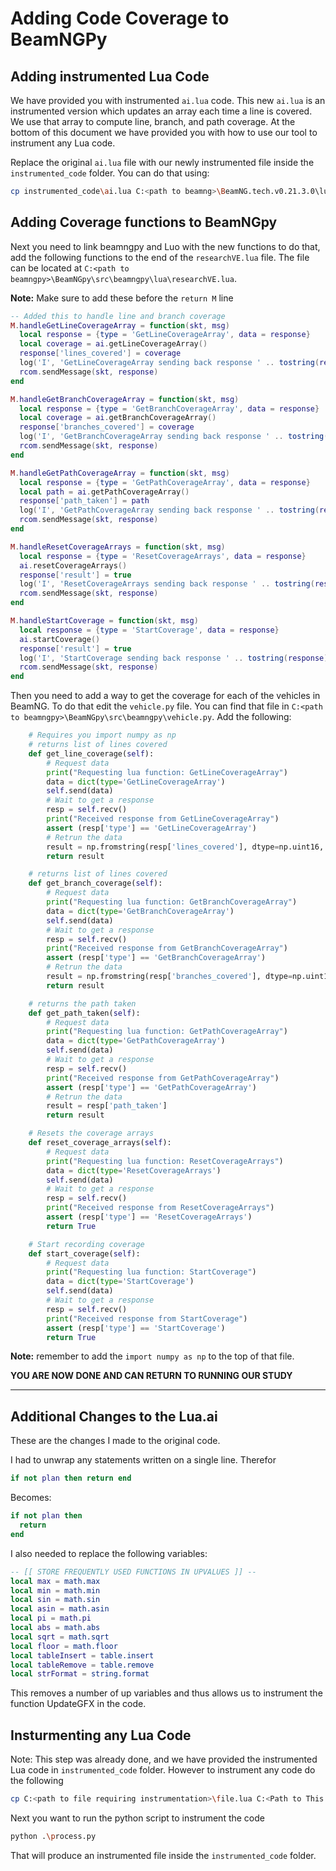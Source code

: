 # Adding Code Coverage to BeamNGPy


## Adding instrumented Lua Code

We have provided you with instrumented `ai.lua` code. This new `ai.lua` is an instrumented version which updates an array each time a line is covered. We use that array to compute line, branch, and path coverage. At the bottom of this document we have provided you with how to use our tool to instrument any Lua code.

Replace the original `ai.lua` file with our newly instrumented file inside the `instrumented_code` folder. You can do that using:
```bash
cp instrumented_code\ai.lua C:<path to beamng>\BeamNG.tech.v0.21.3.0\lua\vehicle\ai.lua 
```

## Adding Coverage functions to BeamNGpy

Next you need to link beamngpy and Luo with the new functions to do that, add the following functions to the end of the `researchVE.lua` file. The file can be located at `C:<path to beamngpy>\BeamNGpy\src\beamngpy\lua\researchVE.lua`. 

**Note:** Make sure to add these before the `return M` line

```lua
-- Added this to handle line and branch coverage
M.handleGetLineCoverageArray = function(skt, msg)
  local response = {type = 'GetLineCoverageArray', data = response}
  local coverage = ai.getLineCoverageArray()
  response['lines_covered'] = coverage
  log('I', 'GetLineCoverageArray sending back response ' .. tostring(response))
  rcom.sendMessage(skt, response)
end

M.handleGetBranchCoverageArray = function(skt, msg)
  local response = {type = 'GetBranchCoverageArray', data = response}
  local coverage = ai.getBranchCoverageArray()
  response['branches_covered'] = coverage
  log('I', 'GetBranchCoverageArray sending back response ' .. tostring(response))
  rcom.sendMessage(skt, response)
end

M.handleGetPathCoverageArray = function(skt, msg)
  local response = {type = 'GetPathCoverageArray', data = response}
  local path = ai.getPathCoverageArray()
  response['path_taken'] = path
  log('I', 'GetPathCoverageArray sending back response ' .. tostring(response))
  rcom.sendMessage(skt, response)
end

M.handleResetCoverageArrays = function(skt, msg)
  local response = {type = 'ResetCoverageArrays', data = response}
  ai.resetCoverageArrays()
  response['result'] = true
  log('I', 'ResetCoverageArrays sending back response ' .. tostring(response))
  rcom.sendMessage(skt, response)
end

M.handleStartCoverage = function(skt, msg)
  local response = {type = 'StartCoverage', data = response}
  ai.startCoverage()
  response['result'] = true
  log('I', 'StartCoverage sending back response ' .. tostring(response))
  rcom.sendMessage(skt, response)
end
```

Then you need to add a way to get the coverage for each of the vehicles in BeamNG. To do that edit the `vehicle.py` file. You can find that file in `C:<path to beamngpy>\BeamNGpy\src\beamngpy\vehicle.py`. Add the following:

```python
    # Requires you import numpy as np
    # returns list of lines covered
    def get_line_coverage(self):
        # Request data
        print("Requesting lua function: GetLineCoverageArray")
        data = dict(type='GetLineCoverageArray')
        self.send(data)
        # Wait to get a response
        resp = self.recv()
        print("Received response from GetLineCoverageArray")
        assert (resp['type'] == 'GetLineCoverageArray')
        # Retrun the data
        result = np.fromstring(resp['lines_covered'], dtype=np.uint16, sep=' ')
        return result

    # returns list of lines covered
    def get_branch_coverage(self):
        # Request data
        print("Requesting lua function: GetBranchCoverageArray")
        data = dict(type='GetBranchCoverageArray')
        self.send(data)
        # Wait to get a response
        resp = self.recv()
        print("Received response from GetBranchCoverageArray")
        assert (resp['type'] == 'GetBranchCoverageArray')
        # Retrun the data
        result = np.fromstring(resp['branches_covered'], dtype=np.uint16, sep=' ')
        return result

    # returns the path taken
    def get_path_taken(self):
        # Request data
        print("Requesting lua function: GetPathCoverageArray")
        data = dict(type='GetPathCoverageArray')
        self.send(data)
        # Wait to get a response
        resp = self.recv()
        print("Received response from GetPathCoverageArray")
        assert (resp['type'] == 'GetPathCoverageArray')
        # Retrun the data
        result = resp['path_taken']
        return result

    # Resets the coverage arrays
    def reset_coverage_arrays(self):
        # Request data
        print("Requesting lua function: ResetCoverageArrays")
        data = dict(type='ResetCoverageArrays')
        self.send(data)
        # Wait to get a response
        resp = self.recv()
        print("Received response from ResetCoverageArrays")
        assert (resp['type'] == 'ResetCoverageArrays')
        return True

    # Start recording coverage
    def start_coverage(self):
        # Request data
        print("Requesting lua function: StartCoverage")
        data = dict(type='StartCoverage')
        self.send(data)
        # Wait to get a response
        resp = self.recv()
        print("Received response from StartCoverage")
        assert (resp['type'] == 'StartCoverage')
        return True
```

**Note:** remember to add the `import numpy as np` to the top of that file.

**YOU ARE NOW DONE AND CAN RETURN TO RUNNING OUR STUDY**

---
## Additional Changes to the Lua.ai

These are the changes I made to the original code.

I had to unwrap any statements written on a single line. Therefor

```lua
if not plan then return end
```

Becomes:
```lua
if not plan then
  return
end
```

I also needed to replace the following variables:
```lua
-- [[ STORE FREQUENTLY USED FUNCTIONS IN UPVALUES ]] --
local max = math.max
local min = math.min
local sin = math.sin
local asin = math.asin
local pi = math.pi
local abs = math.abs
local sqrt = math.sqrt
local floor = math.floor
local tableInsert = table.insert
local tableRemove = table.remove
local strFormat = string.format
```

This removes a number of up variables and thus allows us to instrument the function UpdateGFX in the code.


## Insturmenting any Lua Code

Note: This step was already done, and we have provided the instrumented Lua code in `instrumented_code` folder. However to instrument any code do the following

```bash
cp C:<path to file requiring instrumentation>\file.lua C:<Path to This Repo>\PhysicalCoverageBeamNG\InstrumentCode\original_code\file.lua
```

Next you want to run the python script to instrument the code
```bash
python .\process.py
```

That will produce an instrumented file inside the `instrumented_code` folder. 